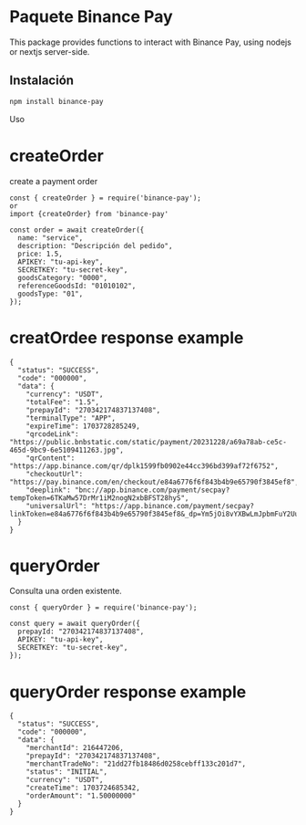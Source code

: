 # Paquete Binance Pay

This package provides functions to interact with Binance Pay, using nodejs or nextjs server-side.

## Instalación

```bash
npm install binance-pay
```

Uso

# createOrder

create a payment order

```
const { createOrder } = require('binance-pay');
or
import {createOrder} from 'binance-pay'

const order = await createOrder({
  name: "service",
  description: "Descripción del pedido",
  price: 1.5,
  APIKEY: "tu-api-key",
  SECRETKEY: "tu-secret-key",
  goodsCategory: "0000",
  referenceGoodsId: "01010102",
  goodsType: "01",
});
```

# creatOrdee response example

```
{
  "status": "SUCCESS",
  "code": "000000",
  "data": {
    "currency": "USDT",
    "totalFee": "1.5",
    "prepayId": "270342174837137408",
    "terminalType": "APP",
    "expireTime": 1703728285249,
    "qrcodeLink": "https://public.bnbstatic.com/static/payment/20231228/a69a78ab-ce5c-465d-9bc9-6e5109411263.jpg",
    "qrContent": "https://app.binance.com/qr/dplk1599fb0902e44cc396bd399af72f6752",
    "checkoutUrl": "https://pay.binance.com/en/checkout/e84a6776f6f843b4b9e65790f3845ef8",
    "deeplink": "bnc://app.binance.com/payment/secpay?tempToken=6TKaMw57DrMr1iM2nogN2xbBFST28hyS",
    "universalUrl": "https://app.binance.com/payment/secpay?linkToken=e84a6776f6f843b4b9e65790f3845ef8&_dp=Ym5jOi8vYXBwLmJpbmFuY2UuY29tL3BheW1lbnQvc2VjcGF5P3RlbXBUb2tlbj02VEthTXc1N0RyTXIxaU0ybm9nTjJ4YkJGU1QyOGh5Uw"
  }
}
```

# queryOrder

Consulta una orden existente.

```
const { queryOrder } = require('binance-pay');

const query = await queryOrder({
  prepayId: "270342174837137408",
  APIKEY: "tu-api-key",
  SECRETKEY: "tu-secret-key",
});

```

# queryOrder response example

```
{
  "status": "SUCCESS",
  "code": "000000",
  "data": {
    "merchantId": 216447206,
    "prepayId": "270342174837137408",
    "merchantTradeNo": "21dd27fb18486d0258cebff133c201d7",
    "status": "INITIAL",
    "currency": "USDT",
    "createTime": 1703724685342,
    "orderAmount": "1.50000000"
  }
}
```
